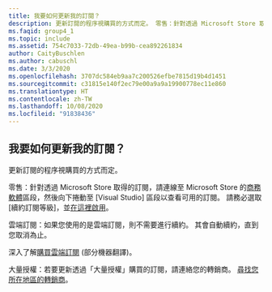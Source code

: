 ```yaml
---
title: 我要如何更新我的訂閱？
description: 更新訂閱的程序視購買的方式而定。 零售：針對透過 Microsoft Store 取得的訂閱...
ms.faqid: group4_1
ms.topic: include
ms.assetid: 754c7033-72db-49ea-b99b-cea892261834
author: CaityBuschlen
ms.author: cabuschl
ms.date: 3/3/2020
ms.openlocfilehash: 3707dc584eb9aa7c200526efbe7815d19b4d1451
ms.sourcegitcommit: c31815e140f2ec79e00a9a9a19900778ec11e860
ms.translationtype: HT
ms.contentlocale: zh-TW
ms.lasthandoff: 10/08/2020
ms.locfileid: "91838436"
---
```

## <a name="how-do-i-renew-my-subscriptions"></a>我要如何更新我的訂閱？

更新訂閱的程序視購買的方式而定。

零售：針對透過 Microsoft Store 取得的訂閱，請連線至 Microsoft Store 的[商務軟體](https://www.microsoft.com/store/b/software?icid=Cnav_software_businesssoftware&activetab=pivot1%3arichpivot1-1)區段，然後向下捲動至 [Visual Studio] 區段以查看可用的訂閱。 請務必選取 [續約訂閱等級]，並[在這裡啟用](https://my.visualstudio.com/subscriptions/activate)。

雲端訂閱：如果您使用的是雲端訂閱，則不需要進行續約。 其會自動續約，直到您取消為止。

深入了解[購買雲端訂閱](../../../../vscloud-overview.md) \(部分機器翻譯\)。

大量授權：若要更新透過「大量授權」購買的訂閱，請連絡您的轉銷商。 [尋找您所在地區的轉銷商](https://www.microsoft.com/licensing/how-to-buy/how-to-buy)。